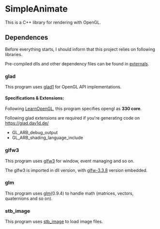 # SimpleAnimate

This is a C++ library for rendering with OpenGL.

## Dependences

Before everything starts, I should inform that this project relies on following libraries.

Pre-compiled dlls and other dependency files can be found in [externals](https://github.com/Alexzjc2003/SimpleAnimate/tree/master/externals).

### glad

This program uses [glad1][glad] for OpenGL API implementations.

#### Specifications & Extensions:

Following [LearnOpenGL][learnopengl], this program specifies opengl as **330 core**.

Following glad extensions are required if you're generating code on https://glad.dav1d.de/

- GL_ARB_debug_output
- GL_ARB_shading_language_include

### glfw3

This program uses [glfw3][glfw] for window, event managing and so on.

The glfw3 is imported in dll version, with [glfw-3.3.8][glfw-3.3.8] version embedded.

### glm

This program uses [glm][glm](0.9.4) to handle math (matrices, vectors, quaternions and so on).

### stb_image

This program uses [stb_image][stb] to load image files.

[glfw-3.3.8]: (https://github.com/glfw/glfw/releases/tag/3.3.8)
[learnopengl]: (https://github.com/JoeyDeVries/LearnOpenGL)
[glad]: (https://github.com/Dav1dde/glad)
[glfw]: (https://github.com/glfw/glfw)
[glm]: (https://github.com/g-truc/glm)
[stb]: (https://github.com/nothings/stb/blob/master/stb_image.h)
